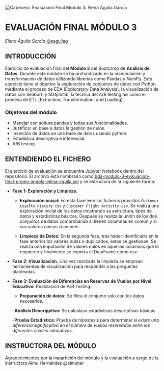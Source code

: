 ![Cabecera. Evaluacion Final Modulo 3. Elena Águila García](https://github.com/eaguilag/testing-git/blob/main/assets/elena-aguila-cabecera-evaluacion-modulo-3.png)
# EVALUACIÓN FINAL MÓDULO 3
*Elena Águila García* [@eaguilag](https://github.com/eaguilag)

## INTRODUCCIÓN

Ejercicio de evaluación final del **Módulo 3** del Bootcamp de **Análisis de Datos**. Durante este módulo se ha profundizado en la manipulación y transformación de datos utilizando librerías como Pandas y NumPy. Este ejercicio tiene el objetivo la exploración de conjuntos de datos con Python mediante el proceso de EDA (Exploratory Data Analysis), la visualización de datos con Seaborn y Matplotlib, la técnica del A/B testing así como el proceso de ETL (Extraction, Transformation, and Loading).

### Objetivos del módulo

- Manejar con soltura pandas y todas sus funcionalidades.
- Justificar en base a datos la gestión de nulos.
- Inserción de datos en una base de datos usando python.
- Estadística descriptiva e inferencial.
- A/B testing.

## ENTENDIENDO EL FICHERO

El ejercicio de evaluación se encuentra Jupyter Notebook dentro del repositorio. El archivo está nombrado como [bda-modulo-3-evaluacion-final-promo-angela-elena-aguila.sql](https://github.com/Adalab/bda-modulo-3-evaluacion-final-eaguilag/blob/main/bda-modulo-3-evaluacion-final-promo-angela-elena-aguila.sql) y se estructura de la siguiente forma:

- **Fase 1: Exploración y Limpieza.**

   - **Exploración inicial:** En esta fase leen los ficheros provistos `Customer Loyalty History.csv` y `Customer Flight Activity.csv`. Se realiza una exploración inicial de los datos mostrando su estructura, tipos de datos y estadísticas básicas. Después se realiza la unión de los dos conjuntos de datos comprobando si tienen columnas en común y si sus valores únicos coinciden.

   - **Limpieza de Datos:** En la segunda fase, tras haber identificado en la fase anterior los valores nulos o duplicados, estos se gestionan. Se realiza una imputación de valores nulos en aquellas columnas que lo requieren y finalmente se exporta el DataFrame como csv.

- **Fase 2: Visualización.** Una vez realizada la limpieza se emplean herramientas de visualización para responder a las preguntas planteadas.

- **Fase 3: Evaluación de Diferencias en Reservas de Vuelos por Nivel Educativo.** Realización de A/B Testing.
   - **Preparación de datos:** Se filtra el conjunto solo con los datos necesarios.

   -**Análisis Descripptivo:** Se calculasn estadísticas descriptivas básicas.

   -**Prueba Estadística:** Prueba de hipóstesis para determinar si *existe una diferencia significativa en el número de vuelos reservados entre los diferentes niveles educativos*.


## INSTRUCTORA DEL MÓDULO

Agradecimientos por la impartición del módulo y la evaluación a cargo de la instructora Almu Hernández @almuher